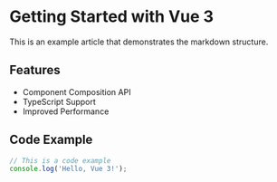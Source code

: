 # Getting Started with Vue 3

This is an example article that demonstrates the markdown structure.

## Features
- Component Composition API
- TypeScript Support
- Improved Performance

## Code Example

```javascript
// This is a code example
console.log('Hello, Vue 3!');
```

